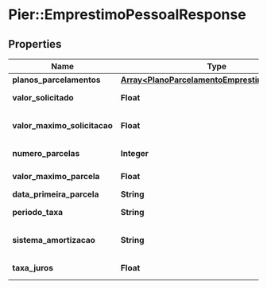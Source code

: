# Pier::EmprestimoPessoalResponse

## Properties
Name | Type | Description | Notes
------------ | ------------- | ------------- | -------------
**planos_parcelamentos** | [**Array&lt;PlanoParcelamentoEmprestimoResponse&gt;**](PlanoParcelamentoEmprestimoResponse.md) |  | [optional] 
**valor_solicitado** | **Float** | Valor solicitado do empr\u00C3\u00A9stimo/financiamento | [optional] 
**valor_maximo_solicitacao** | **Float** | Valor m\u00C3\u00A1ximo de empr\u00C3\u00A9stimo pelo valor limite de parcela | [optional] 
**numero_parcelas** | **Integer** | N\u00C3\u00BAmero de parcelas solicitado | [optional] 
**valor_maximo_parcela** | **Float** | Limite m\u00C3\u00A1ximo de parcela permitido | [optional] 
**data_primeira_parcela** | **String** | Data do desconto da primeira parcela | [optional] 
**periodo_taxa** | **String** | Per\u00C3\u00ADodo de aplica da taxa de juros | [optional] 
**sistema_amortizacao** | **String** | Sistema para amortiza\u00C3\u00A7\u00C3\u00A3o do valor das parcelas | [optional] 
**taxa_juros** | **Float** | Valor percentual da taxa de juros a ser aplicada | [optional] 



